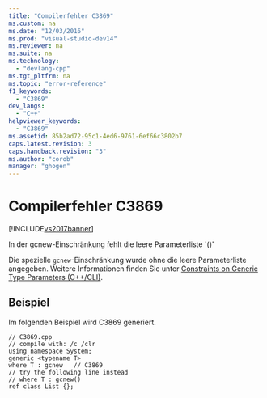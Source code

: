 ```yaml
---
title: "Compilerfehler C3869"
ms.custom: na
ms.date: "12/03/2016"
ms.prod: "visual-studio-dev14"
ms.reviewer: na
ms.suite: na
ms.technology: 
  - "devlang-cpp"
ms.tgt_pltfrm: na
ms.topic: "error-reference"
f1_keywords: 
  - "C3869"
dev_langs: 
  - "C++"
helpviewer_keywords: 
  - "C3869"
ms.assetid: 85b2ad72-95c1-4ed6-9761-6ef66c3802b7
caps.latest.revision: 3
caps.handback.revision: "3"
ms.author: "corob"
manager: "ghogen"
---
```

# Compilerfehler C3869
[!INCLUDE[vs2017banner](../../assembler/inline/includes/vs2017banner.md)]

In der gcnew\-Einschränkung fehlt die leere Parameterliste '\(\)'  
  
 Die spezielle `gcnew`\-Einschränkung wurde ohne die leere Parameterliste angegeben.  Weitere Informationen finden Sie unter [Constraints on Generic Type Parameters \(C\+\+\/CLI\)](../../windows/constraints-on-generic-type-parameters-cpp-cli.md).  
  
## Beispiel  
 Im folgenden Beispiel wird C3869 generiert.  
  
```  
// C3869.cpp  
// compile with: /c /clr  
using namespace System;  
generic <typename T>  
where T : gcnew   // C3869  
// try the following line instead  
// where T : gcnew()  
ref class List {};  
```